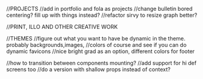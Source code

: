 //PROJECTS
//add in portfolio and fola as projects
//change bulletin bored centering? fill up with things instead?
//refactor sirvy to resize graph better?

//PRINT, ILLO AND OTHER CREATIVE WORK

//THEMES
//figure out what you want to have be dynamic in the theme. probably backgrounds,images,
//colors of course and see if you can do dynamic favicons
//nice bright grad as an option, different colors for footer

//how to transition between components mounting?
//add support for hi def screens too
//do a version with shallow props instead of context?

